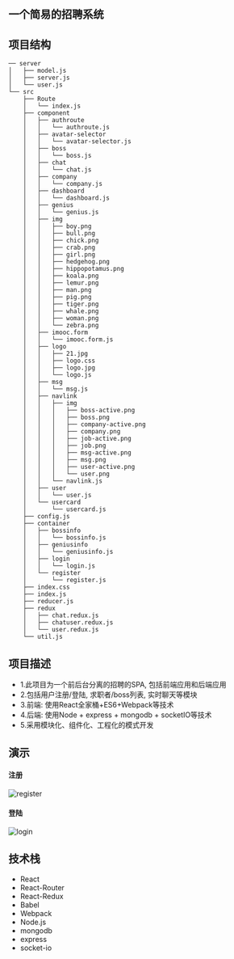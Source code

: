 ## 一个简易的招聘系统
## 项目结构
```
── server
│   ├── model.js
│   ├── server.js
│   └── user.js
└── src
    ├── Route
    │   └── index.js
    ├── component
    │   ├── authroute
    │   │   └── authroute.js
    │   ├── avatar-selector
    │   │   └── avatar-selector.js
    │   ├── boss
    │   │   └── boss.js
    │   ├── chat
    │   │   └── chat.js
    │   ├── company
    │   │   └── company.js
    │   ├── dashboard
    │   │   └── dashboard.js
    │   ├── genius
    │   │   └── genius.js
    │   ├── img
    │   │   ├── boy.png
    │   │   ├── bull.png
    │   │   ├── chick.png
    │   │   ├── crab.png
    │   │   ├── girl.png
    │   │   ├── hedgehog.png
    │   │   ├── hippopotamus.png
    │   │   ├── koala.png
    │   │   ├── lemur.png
    │   │   ├── man.png
    │   │   ├── pig.png
    │   │   ├── tiger.png
    │   │   ├── whale.png
    │   │   ├── woman.png
    │   │   └── zebra.png
    │   ├── imooc.form
    │   │   └── imooc.form.js
    │   ├── logo
    │   │   ├── 21.jpg
    │   │   ├── logo.css
    │   │   ├── logo.jpg
    │   │   └── logo.js
    │   ├── msg
    │   │   └── msg.js
    │   ├── navlink
    │   │   ├── img
    │   │   │   ├── boss-active.png
    │   │   │   ├── boss.png
    │   │   │   ├── company-active.png
    │   │   │   ├── company.png
    │   │   │   ├── job-active.png
    │   │   │   ├── job.png
    │   │   │   ├── msg-active.png
    │   │   │   ├── msg.png
    │   │   │   ├── user-active.png
    │   │   │   └── user.png
    │   │   └── navlink.js
    │   ├── user
    │   │   └── user.js
    │   └── usercard
    │       └── usercard.js
    ├── config.js
    ├── container
    │   ├── bossinfo
    │   │   └── bossinfo.js
    │   ├── geniusinfo
    │   │   └── geniusinfo.js
    │   ├── login
    │   │   └── login.js
    │   └── register
    │       └── register.js
    ├── index.css
    ├── index.js
    ├── reducer.js
    ├── redux
    │   ├── chat.redux.js
    │   ├── chatuser.redux.js
    │   └── user.redux.js
    └── util.js
```

## 项目描述
  * 1.此项目为一个前后台分离的招聘的SPA, 包括前端应用和后端应用
  * 2.包括用户注册/登陆, 求职者/boss列表, 实时聊天等模块
  * 3.前端: 使用React全家桶+ES6+Webpack等技术
  * 4.后端: 使用Node + express + mongodb + socketIO等技术
  * 5.采用模块化、组件化、工程化的模式开发

## 演示
#### 注册
![register](https://raw.githubusercontent.com/xinglee23/chance-app/master/src/mp4/register.gif)
#### 登陆
![login](https://raw.githubusercontent.com/xinglee23/chance-app/master/src/mp4/login.gif)
## 技术栈
  * React
  * React-Router
  * React-Redux
  * Babel
  * Webpack
  * Node.js
  * mongodb
  * express
  * socket-io
  
